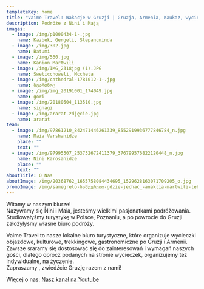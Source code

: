 ```yaml
---
templateKey: home
title: "Vaime Travel: Wakacje w Gruzji | Gruzja, Armenia, Kaukaz, wycieczki, wczasy"
description: Podróże z Nini i Mają
images:
  - image: /img/p1000434-1-.jpg
    name: Kazbek, Gergeti, Stepancminda
  - image: /img/302.jpg
    name: Batumi
  - image: /img/560.jpg
    name: Kanion Martwili
  - image: /img/IMG_2318jpg (1).JPG
    name: Sweticchoweli, Mccheta
  - image: /img/cathedral-1781012-1-.jpg
    name: ზვართნოც
  - image: /img/img_20191001_174049.jpg
    name: gori
  - image: /img/20180504_113510.jpg
    name: signagi
  - image: /img/ararat-zdjęcie.jpg
    name: ararat
team:
  - image: /img/97861210_842471446261339_8552919936777846784_n.jpg
    name: Maia Varshanidze
    place: ""
    text: ""
  - image: /img/97995507_253732672411379_376799576822120448_n.jpg
    name: Nini Karosanidze
    place: ""
    text: ""
aboutTitle: O Nas
aboutImage: /img/20368762_1655758084434695_1529628163071709205_o.jpg
promoImage: /img/samegrelo-სამეგრელო-gdzie-jechać_-anaklia-martwili-lebarde-co-zjeść_-ser-sulguni-elardżi-gebżalia.png
---
```

Witamy w naszym biurze!  \
Nazywamy się Nini i Maia, jesteśmy wielkimi pasjonatkami podróżowania. Studiowałyśmy turystykę w Polsce, Poznaniu, a po powrocie do Gruzji założyłyśmy własne biuro podróży.  

Vaime Travel to nasze lokalne biuro turystyczne, które organizuje wycieczki objazdowe, kulturowe, trekkingowe, gastronomiczne po Gruzji i Armenii. Zawsze sraramy się dostosować się do zainteresowań i wymagań naszych gości, dlatego oprócz podanych na stronie wycieczek, organizujemy też indywidualne, na życzenie. \
Zapraszamy , zwiedźcie Gruzję razem z nami!

Więcej o nas: [Nasz kanał na Youtube](https://www.youtube.com/channel/UCnYblaR424qXMVwkZzbJLkg?view_as=subscriber)